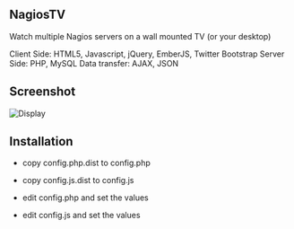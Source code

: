 NagiosTV
------------

Watch multiple Nagios servers on a wall mounted TV (or your desktop)

Client Side: HTML5, Javascript, jQuery, EmberJS, Twitter Bootstrap
Server Side: PHP, MySQL
Data transfer: AJAX, JSON

Screenshot
------------

![Display](http://chriscarey.com/projects/ajax-monitor-for-nagios/ajax-monitor-2.0-1.png)

Installation
------------

- copy config.php.dist to config.php

- copy config.js.dist to config.js

- edit config.php and set the values

- edit config.js and set the values